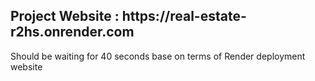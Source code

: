 <h2>Project Website : https://real-estate-r2hs.onrender.com</h2>
<p>Should be waiting for 40 seconds base on terms of Render deployment website</p>
